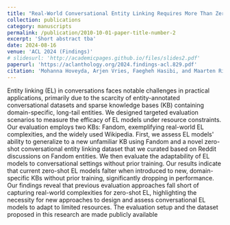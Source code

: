 ```yaml
---
title: "Real-World Conversational Entity Linking Requires More Than Zero-Shots"
collection: publications
category: manuscripts
permalink: /publication/2010-10-01-paper-title-number-2
excerpt: 'Short abstract tba'
date: 2024-08-16
venue: 'ACL 2024 (Findings)'
# slidesurl: 'http://academicpages.github.io/files/slides2.pdf'
paperurl: 'https://aclanthology.org/2024.findings-acl.829.pdf'
citation: 'Mohanna Hoveyda, Arjen Vries, Faegheh Hasibi, and Maarten Rijke. Published In Findings of the Association for Computational Linguistics (ACL), 2024.'
---
```


Entity linking (EL) in conversations faces notable challenges in practical applications, primarily due to the scarcity of entity-annotated conversational datasets and sparse knowledge bases (KB) containing domain-specific, long-tail entities. 
We designed targeted evaluation scenarios to measure the efficacy of EL models under resource constraints. Our evaluation employs two KBs: Fandom, exemplifying real-world EL complexities, and the widely used Wikipedia. First, we assess EL models' ability to generalize to a new unfamiliar KB using Fandom and a novel zero-shot conversational entity linking dataset that we curated based on Reddit discussions on Fandom entities. We then evaluate the adaptability of EL models to conversational settings without prior training. Our results indicate that current zero-shot EL models falter when introduced to new, domain-specific KBs without prior training, significantly dropping in performance.
Our findings reveal that previous evaluation approaches fall short of capturing real-world complexities for zero-shot EL, highlighting the necessity for new approaches to design and assess conversational EL models to adapt to limited resources. The evaluation setup and the dataset proposed in this research are made publicly available